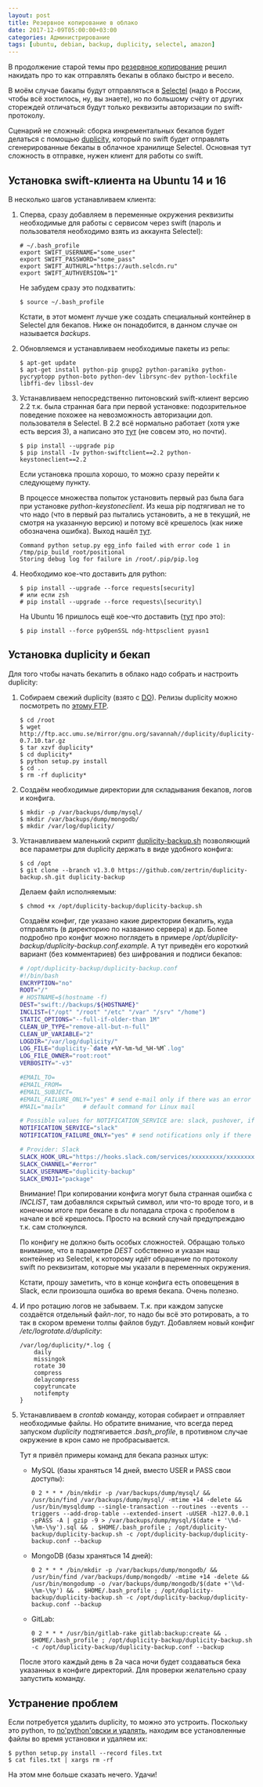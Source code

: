 ```yaml
---
layout: post
title: Резервное копирование в облако
date: 2017-12-09T05:00:00+03:00
categories: Администрирование
tags: [ubuntu, debian, backup, duplicity, selectel, amazon]
---
```


В продолжение старой темы про [резервное копирование](/secure-backup) решил накидать про то как отправлять бекапы в облако быстро и весело.

В моём случае бакапы будут отправляться в [Selectel](https://selectel.ru/?ref_code=fde9813663) (надо в России, чтобы всё хостилось, ну, вы знаете), но по большому счёту от других стореждей отличаться будут только реквизиты авторизации по swift-протоколу.

Сценарий не сложный: сборка инкрементальных бекапов будет делаться с помощью [duplicity](http://duplicity.nongnu.org), который по swift будет отправлять сгенерированные бекапы в облачное хранилище Selectel. Основная тут сложность в отправке, нужен клиент для работы со swift.

## Установка swift-клиента на Ubuntu 14 и 16

В несколько шагов устанавливаем клиента:

1. Сперва, сразу добавляем в переменные окружения реквизиты необходимые для работы с сервисом через swift (пароль и пользователя необходимо взять из аккаунта Selectel):

    ```shell
    # ~/.bash_profile
    export SWIFT_USERNAME="some_user"
    export SWIFT_PASSWORD="some_pass"
    export SWIFT_AUTHURL="https://auth.selcdn.ru"
    export SWIFT_AUTHVERSION="1"
    ```

    Не забудем сразу это подхватить:

    ```shell
    $ source ~/.bash_profile
    ```

    Кстати, в этот момент лучше уже создать специальный контейнер в Selectel для бекапов. Ниже он понадобится, в данном случае он называется *backups*.

2. Обновляемся и устанавливаем необходимые пакеты из репы:

    ```shell
    $ apt-get update
    $ apt-get install python-pip gnupg2 python-paramiko python-pycryptopp python-boto python-dev librsync-dev python-lockfile libffi-dev libssl-dev
    ```

3. Устанавливаем непосредственно питоновский swift-клиент версию 2.2 т.к. была странная бага при первой установке: подозрительное поведение похожее на невозможность авторизации доп. пользователя в Selectel. В 2.2 всё нормально работает (хотя уже есть версия 3), а написано это [тут](https://ask.openstack.org/en/question/52280/non-admin-unable-to-upload-with-python-swiftclient/) (не совсем это, но почти).

    ```shell
    $ pip install --upgrade pip
    $ pip install -Iv python-swiftclient==2.2 python-keystoneclient==2.2
    ```

    Если установка прошла хорошо, то можно сразу перейти к следующему пункту.

    В процессе множества попыток установить первый раз была бага при установке *python-keystoneclient*. Из кеша pip подтягивал не то что надо (что в первый раз пытались установить, а не в текущий, не смотря на указанную версию) и потому всё крешелось (как ниже обозначена ошибка). Выход нашёл [тут](https://bugs.launchpad.net/python-keystoneclient/+bug/1547698).

    ```shell
    Command python setup.py egg_info failed with error code 1 in /tmp/pip_build_root/positional
    Storing debug log for failure in /root/.pip/pip.log
    ```

4. Необходимо кое-что доставить для python:

    ```shell
    $ pip install --upgrade --force requests[security]
    # или если zsh
    # pip install --upgrade --force requests\[security\]
    ```

    На Ubuntu 16 пришлось ещё кое-что доставить ([тут](https://stackoverflow.com/questions/29134512/insecureplatformwarning-a-true-sslcontext-object-is-not-available-this-prevent) про это):

    ```shell
    $ pip install --force pyOpenSSL ndg-httpsclient pyasn1
    ```

## Установка duplicity и бекап

Для того чтобы начать бекапить в облако надо собрать и настроить duplicity:

1. Собираем свежий duplicity (взято с [DO](https://www.digitalocean.com/community/tutorials/how-to-use-duplicity-with-gpg-to-securely-automate-backups-on-ubuntu)). Релизы duplicity можно посмотреть по [этому FTP](http://ftp.acc.umu.se/mirror/gnu.org/savannah//duplicity/).

    ```shell
    $ cd /root
    $ wget http://ftp.acc.umu.se/mirror/gnu.org/savannah//duplicity/duplicity-0.7.10.tar.gz
    $ tar xzvf duplicity*
    $ cd duplicity*
    $ python setup.py install
    $ cd ..
    $ rm -rf duplicity*
    ```

2. Создаём необходимые директории для складывания бекапов, логов и конфига.

    ```shell
    $ mkdir -p /var/backups/dump/mysql/
    $ mkdir /var/backups/dump/mongodb/
    $ mkdir /var/log/duplicity/
    ```

3. Устанавливаем маленький скрипт [duplicity-backup.sh](https://github.com/zertrin/duplicity-backup.sh) позволяющий все параметры для duplicity держать в виде удобного конфига:

    ```shell
    $ cd /opt
    $ git clone --branch v1.3.0 https://github.com/zertrin/duplicity-backup.sh.git duplicity-backup
    ```

    Делаем файл исполняемым:

    ```shell
    $ chmod +x /opt/duplicity-backup/duplicity-backup.sh
    ```

    Создаём конфиг, где указано какие директории бекапить, куда отправлять (в директорию по названию сервера) и др. Более подробно про конфиг можно поглядеть в примере */opt/duplicity-backup/duplicity-backup.conf.example*. А тут приведён его короткий вариант (без комментариев) без шифрования и подписи бекапов:

    ```bash
    # /opt/duplicity-backup/duplicity-backup.conf
    #!/bin/bash
    ENCRYPTION="no"
    ROOT="/"
    # HOSTNAME=$(hostname -f)
    DEST="swift://backups/${HOSTNAME}"
    INCLIST=("/opt" "/root" "/etc" "/var" "/srv" "/home")
    STATIC_OPTIONS="--full-if-older-than 1M"
    CLEAN_UP_TYPE="remove-all-but-n-full"
    CLEAN_UP_VARIABLE="2"
    LOGDIR="/var/log/duplicity/"
    LOG_FILE="duplicity-`date +%Y-%m-%d_%H-%M`.log"
    LOG_FILE_OWNER="root:root"
    VERBOSITY="-v3"

    #EMAIL_TO=
    #EMAIL_FROM=
    #EMAIL_SUBJECT=
    #EMAIL_FAILURE_ONLY="yes" # send e-mail only if there was an error while creating backup
    #MAIL="mailx"     # default command for Linux mail

    # Possible values for NOTIFICATION_SERVICE are: slack, pushover, ifttt
    NOTIFICATION_SERVICE="slack"
    NOTIFICATION_FAILURE_ONLY="yes" # send notifications only if there was an error while creating backup

    # Provider: Slack
    SLACK_HOOK_URL="https://hooks.slack.com/services/xxxxxxxxx/xxxxxxxxx/xxxxxxxxxxxxxxxxxxxxxxxx"
    SLACK_CHANNEL="#error"
    SLACK_USERNAME="duplicity-backup"
    SLACK_EMOJI="package"
    ```

    Внимание! При копировании конфига могут была странная ошибка с *INCLIST*, там добавлялся скрытый символ, или что-то вроде того, и в конечном итоге при бекапе в *du* попадала строка с пробелом в начале и всё крешелось. Просто на всякий случай предупреждаю т.к. сам столкнулся.

    По конфигу не должно быть особых сложностей. Обращаю только внимание, что в параметре *DEST* собственно и указан наш контейнер из Selectel, к которому идёт обращение по протоколу swift по реквизитам, которые мы указали в переменных окружения.

    Кстати, прошу заметить, что в конце конфига есть оповещения в Slack, если произошла ошибка во время бекапа. Очень полезно.

7. И про ротацию логов не забываем. Т.к. при каждом запуске создаётся отдельный файл-лог, то надо бы всё это ротировать, а то так в скором времени толпы файлов будут. Добавляем новый конфиг */etc/logrotate.d/duplicity*:

    ```
    /var/log/duplicity/*.log {
        daily
        missingok
        rotate 30
        compress
        delaycompress
        copytruncate
        notifempty
    }
    ```

8. Устанавливаем в *crontab* команду, которая собирает и отправляет необходимые файлы. Но обратите внимание, что всегда перед запуском *duplicity* подтягивается *.bash_profile*, в противном случае окружение в крон само не пробрасывается.

    Тут я привёл примеры команд для бекапа разных штук:

    * MySQL (базы храняться 14 дней, вместо USER и PASS свои доступы):

        ```shell
        0 2 * * * /bin/mkdir -p /var/backups/dump/mysql/ && /usr/bin/find /var/backups/dump/mysql/ -mtime +14 -delete && /usr/bin/mysqldump --single-transaction --routines --events --triggers --add-drop-table --extended-insert -uUSER -h127.0.0.1 -pPASS -A | gzip -9 > /var/backups/dump/mysql/$(date + '\%d-\%m-\%y').sql && . $HOME/.bash_profile ; /opt/duplicity-backup/duplicity-backup.sh -c /opt/duplicity-backup/duplicity-backup.conf --backup
        ```

    * MongoDB (базы храняться 14 дней):

        ```shell
        0 2 * * * /bin/mkdir -p /var/backups/dump/mongodb/ && /usr/bin/find /var/backups/dump/mongodb/ -mtime +14 -delete && /usr/bin/mongodump -o /var/backups/dump/mongodb/$(date +'\%d-\%m-\%y') && . $HOME/.bash_profile ; /opt/duplicity-backup/duplicity-backup.sh -c /opt/duplicity-backup/duplicity-backup.conf --backup
        ```

    * GitLab:

        ```shell
        0 2 * * * /usr/bin/gitlab-rake gitlab:backup:create && . $HOME/.bash_profile ; /opt/duplicity-backup/duplicity-backup.sh -c /opt/duplicity-backup/duplicity-backup.conf --backup
        ```

    После этого каждый день в 2а часа ночи будет создаваться бека указанных в конфиге директорий. Для проверки желательно сразу запустить команду.

## Устранение проблем

Если потребуется удалить duplicity, то можно это устроить. Поскольку это python, то [по'python'овски и удалять](https://stackoverflow.com/questions/1550226/python-setup-py-uninstall/1550235#1550235), находим все установленные файлы во время установки и удаляем их:

```shell
$ python setup.py install --record files.txt
$ cat files.txt | xargs rm -rf
```

На этом мне больше сказать нечего. Удачи!
